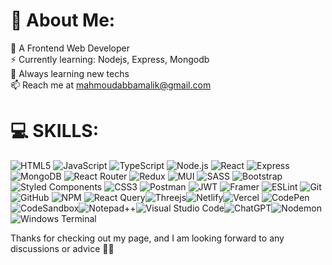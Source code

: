 # 💫 About Me:

🤩 A Frontend Web Developer<br>⚡ Currently learning: Nodejs, Express, Mongodb<br>🌱 Always learning new techs<br>📫 Reach me at mahmoudabbamalik@gmail.com<br>

# 💻 SKILLS:

![HTML5](https://img.shields.io/badge/html5-%23E34F26.svg?style=for-the-badge&logo=html5&logoColor=white)
![JavaScript](https://img.shields.io/badge/javascript-%23323330.svg?style=for-the-badge&logo=javascript&logoColor=%23F7DF1E)
![TypeScript](https://img.shields.io/badge/typescript-%23007ACC.svg?style=for-the-badge&logo=typescript&logoColor=white)
![Node.js](https://img.shields.io/static/v1?style=for-the-badge&message=Node.js&color=339933&logo=Node.js&logoColor=FFFFFF&label=) 
![React](https://img.shields.io/badge/react-%2320232a.svg?style=for-the-badge&logo=react&logoColor=%2361DAFB) 
![Express](https://img.shields.io/static/v1?style=for-the-badge&message=Express&color=000000&logo=Express&logoColor=FFFFFF&label=) 
![MongoDB](https://img.shields.io/static/v1?style=for-the-badge&message=MongoDB&color=47A248&logo=MongoDB&logoColor=FFFFFF&label=) 
![React Router](https://img.shields.io/badge/React_Router-CA4245?style=for-the-badge&logo=react-router&logoColor=white) 
![Redux](https://img.shields.io/badge/redux-%23593d88.svg?style=for-the-badge&logo=redux&logoColor=white) ![MUI](https://img.shields.io/badge/MUI-%230081CB.svg?style=for-the-badge&logo=mui&logoColor=white)  ![SASS](https://img.shields.io/badge/SASS-hotpink.svg?style=for-the-badge&logo=SASS&logoColor=white) ![Bootstrap](https://img.shields.io/badge/bootstrap-%23563D7C.svg?style=for-the-badge&logo=bootstrap&logoColor=white) ![Styled Components](https://img.shields.io/badge/styled--components-DB7093?style=for-the-badge&logo=styled-components&logoColor=white) ![CSS3](https://img.shields.io/badge/css3-%231572B6.svg?style=for-the-badge&logo=css3&logoColor=white)  ![Postman](https://img.shields.io/static/v1?style=for-the-badge&message=Postman&color=FF6C37&logo=Postman&logoColor=FFFFFF&label=) ![JWT](https://img.shields.io/badge/JWT-black?style=for-the-badge&logo=JSON%20web%20tokens)  ![Framer](https://img.shields.io/badge/Framer-black?style=for-the-badge&logo=framer&logoColor=blue) 
![ESLint](https://img.shields.io/badge/ESLint-4B3263?style=for-the-badge&logo=eslint&logoColor=white) ![Git](https://img.shields.io/badge/git-%23F05033.svg?style=for-the-badge&logo=git&logoColor=white) ![GitHub](https://img.shields.io/badge/github-%23121011.svg?style=for-the-badge&logo=github&logoColor=white) ![NPM](https://img.shields.io/badge/NPM-%23000000.svg?style=for-the-badge&logo=npm&logoColor=white) ![React Query](https://img.shields.io/badge/-React%20Query-FF4154?style=for-the-badge&logo=react%20query&logoColor=white)![Threejs](https://img.shields.io/badge/threejs-black?style=for-the-badge&logo=three.js&logoColor=white)![Netlify](https://img.shields.io/badge/netlify-%23000000.svg?style=for-the-badge&logo=netlify&logoColor=#00C7B7)![Vercel](https://img.shields.io/badge/vercel-%23000000.svg?style=for-the-badge&logo=vercel&logoColor=white) ![CodePen](https://img.shields.io/badge/CodePen-white?style=for-the-badge&logo=codepen&logoColor=black)![CodeSandbox](https://img.shields.io/badge/Codesandbox-040404?style=for-the-badge&logo=codesandbox&logoColor=DBDBDB)![Notepad++](https://img.shields.io/badge/Notepad++-90E59A.svg?style=for-the-badge&logo=notepad%2b%2b&logoColor=black)![Visual Studio Code](https://img.shields.io/badge/Visual%20Studio%20Code-0078d7.svg?style=for-the-badge&logo=visual-studio-code&logoColor=white)![ChatGPT](https://img.shields.io/badge/chatGPT-74aa9c?style=for-the-badge&logo=openai&logoColor=white)![Nodemon](https://img.shields.io/badge/NODEMON-%23323330.svg?style=for-the-badge&logo=nodemon&logoColor=%BBDEAD)![Windows Terminal](https://img.shields.io/badge/Windows%20Terminal-%234D4D4D.svg?style=for-the-badge&logo=windows-terminal&logoColor=white)


Thanks for checking out my page, and I am looking forward to any discussions or advice 🤗🤗
